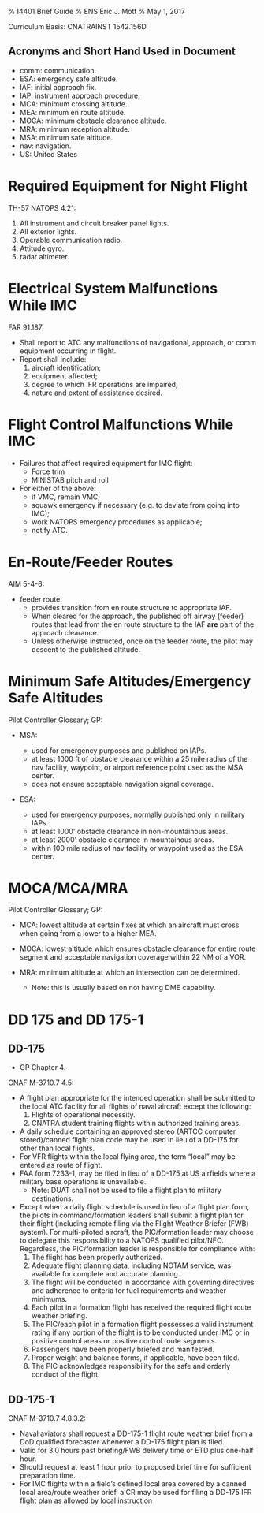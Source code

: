 % I4401 Brief Guide
% ENS Eric J. Mott
% May 1, 2017

Curriculum Basis: CNATRAINST 1542.156D

Acronyms and Short Hand Used in Document
----------------------------------------

- comm: communication.
- ESA: emergency safe altitude.
- IAF: initial approach fix.
- IAP: instrument approach procedure.
- MCA: minimum crossing altitude.
- MEA: minimum en route altitude.
- MOCA: minimum obstacle clearance altitude.
- MRA: minimum reception altitude.
- MSA: minimum safe altitude.
- nav: navigation.
- US: United States

Required Equipment for Night Flight
===================================

TH-57 NATOPS 4.21:

1. All instrument and circuit breaker panel lights.
2. All exterior lights.
3. Operable communication radio.
4. Attitude gyro.
5. radar altimeter.

Electrical System Malfunctions While IMC
========================================

FAR 91.187:

- Shall report to ATC any malfunctions of navigational, approach, or comm
  equipment occurring in flight.
- Report shall include:
  1. aircraft identification;
  2. equipment affected;
  3. degree to which IFR operations are impaired;
  4. nature and extent of assistance desired.


Flight Control Malfunctions While IMC
=====================================

- Failures that affect required equipment for IMC flight:
  - Force trim
  - MINISTAB pitch and roll
- For either of the above:
  - if VMC, remain VMC;
  - squawk emergency if necessary (e.g. to deviate from going into IMC);
  - work NATOPS emergency procedures as applicable;
  - notify ATC.


En-Route/Feeder Routes
======================

AIM 5-4-6:

- feeder route:
  - provides transition from en route structure to appropriate IAF.
  - When cleared for the approach, the published off airway (feeder) routes that
    lead from the en route structure to the IAF **are** part of the approach
    clearance.
  - Unless otherwise instructed, once on the feeder route, the pilot may descent
    to the published altitude.

Minimum Safe Altitudes/Emergency Safe Altitudes
===============================================

Pilot Controller Glossary; GP:

- MSA:
  - used for emergency purposes and published on IAPs.
  - at least 1000 ft of obstacle clearance within a 25 mile radius of the
    nav facility, waypoint, or airport reference point used as the MSA center.
  - does not ensure acceptable navigation signal coverage.

- ESA:
  - used for emergency purposes, normally published only in military IAPs.
  - at least 1000' obstacle clearance in non-mountainous areas.
  - at least 2000' obstacle clearance in mountainous areas.
  - within 100 mile radius of nav facility or waypoint used as the ESA center.

MOCA/MCA/MRA
============

Pilot Controller Glossary; GP:

- MCA: lowest altitude at certain fixes at which an aircraft must cross when
  going from a lower to a higher MEA.

- MOCA: lowest altitude which ensures obstacle clearance for entire route
  segment and acceptable navigation coverage within 22 NM of a VOR.

- MRA: minimum altitude at which an intersection can be determined.
  - Note: this is usually based on not having DME capability.

DD 175 and DD 175-1
===================

DD-175
------

- GP Chapter 4.

CNAF M-3710.7 4.5:

- A flight plan appropriate for the intended operation shall be submitted to the
  local ATC facility for all flights of naval aircraft except the following:
  1. Flights of operational necessity.
  2. CNATRA student training flights within authorized training areas.
- A daily schedule containing an approved stereo (ARTCC computer stored)/canned
  flight plan code may be used in lieu of a DD-175 for other than local flights.
- For VFR flights within the local flying area, the term “local” may be entered
  as route of flight.
- FAA form 7233-1, may be filed in lieu of a DD-175 at US airfields where a
  military base operations is unavailable.
  - Note: DUAT shall not be used to file a flight plan to military destinations.
- Except when a daily flight schedule is used in lieu of a flight plan form, the
  pilots in command/formation leaders shall submit a flight plan for their
  flight (including remote filing via the Flight Weather Briefer (FWB) system).
  For multi-piloted aircraft, the PIC/formation leader may choose to delegate
  this responsibility to a NATOPS qualified pilot/NFO. Regardless, the
  PIC/formation leader is responsible for compliance with:
  1. The flight has been properly authorized.
  2. Adequate flight planning data, including NOTAM service, was available for
     complete and accurate planning.
  3. The flight will be conducted in accordance with governing directives and
     adherence to criteria for fuel requirements and weather minimums.
  4. Each pilot in a formation flight has received the required flight route
     weather briefing.
  5. The PIC/each pilot in a formation flight possesses a valid instrument
     rating if any portion of the flight is to be conducted under IMC
     or in positive control areas or positive control route segments.
  6. Passengers have been properly briefed and manifested.
  7. Proper weight and balance forms, if applicable, have been filed.
  8. The PIC acknowledges responsibility for the safe and orderly conduct of the
     flight.

DD-175-1
--------

CNAF M-3710.7 4.8.3.2:

- Naval aviators shall request a DD-175-1 flight route weather brief from a DoD
  qualified forecaster whenever a DD-175 flight plan is filed.
- Valid for 3.0 hours past briefing/FWB delivery time or ETD plus one-half hour.
- Should request at least 1 hour prior to proposed brief time for sufficient
  preparation time.
- For IMC flights within a field’s defined local area covered by a canned local
  area/route weather brief, a CR may be used for filing a DD-175 IFR flight plan
  as allowed by local instruction
